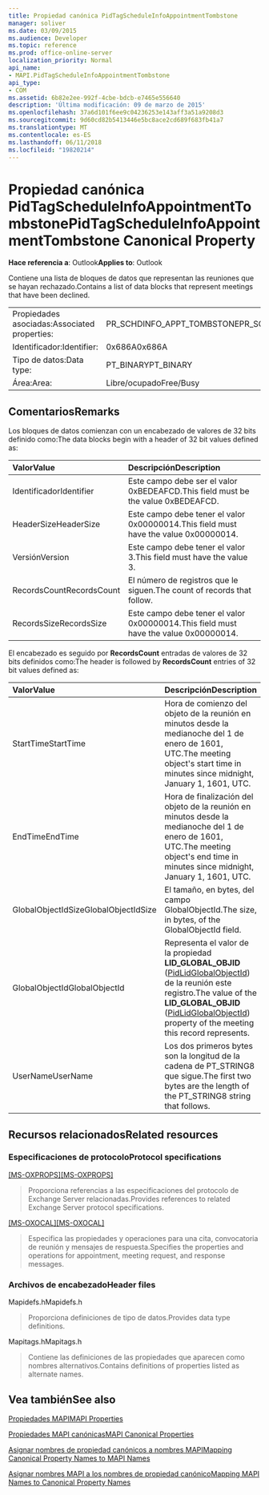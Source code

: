 ```yaml
---
title: Propiedad canónica PidTagScheduleInfoAppointmentTombstone
manager: soliver
ms.date: 03/09/2015
ms.audience: Developer
ms.topic: reference
ms.prod: office-online-server
localization_priority: Normal
api_name:
- MAPI.PidTagScheduleInfoAppointmentTombstone
api_type:
- COM
ms.assetid: 6b82e2ee-992f-4cbe-bdcb-e7465e556640
description: 'Última modificación: 09 de marzo de 2015'
ms.openlocfilehash: 37a6d101f6ee9c04236253e143aff3a51a9208d3
ms.sourcegitcommit: 9d60cd82b5413446e5bc8ace2cd689f683fb41a7
ms.translationtype: MT
ms.contentlocale: es-ES
ms.lasthandoff: 06/11/2018
ms.locfileid: "19820214"
---
```

# <a name="pidtagscheduleinfoappointmenttombstone-canonical-property"></a><span data-ttu-id="73c13-103">Propiedad canónica PidTagScheduleInfoAppointmentTombstone</span><span class="sxs-lookup"><span data-stu-id="73c13-103">PidTagScheduleInfoAppointmentTombstone Canonical Property</span></span>

  
  
<span data-ttu-id="73c13-104">**Hace referencia a**: Outlook</span><span class="sxs-lookup"><span data-stu-id="73c13-104">**Applies to**: Outlook</span></span> 
  
<span data-ttu-id="73c13-105">Contiene una lista de bloques de datos que representan las reuniones que se hayan rechazado.</span><span class="sxs-lookup"><span data-stu-id="73c13-105">Contains a list of data blocks that represent meetings that have been declined.</span></span>
  
|||
|:-----|:-----|
|<span data-ttu-id="73c13-106">Propiedades asociadas:</span><span class="sxs-lookup"><span data-stu-id="73c13-106">Associated properties:</span></span>  <br/> |<span data-ttu-id="73c13-107">PR_SCHDINFO_APPT_TOMBSTONE</span><span class="sxs-lookup"><span data-stu-id="73c13-107">PR_SCHDINFO_APPT_TOMBSTONE</span></span>  <br/> |
|<span data-ttu-id="73c13-108">Identificador:</span><span class="sxs-lookup"><span data-stu-id="73c13-108">Identifier:</span></span>  <br/> |<span data-ttu-id="73c13-109">0x686A</span><span class="sxs-lookup"><span data-stu-id="73c13-109">0x686A</span></span>  <br/> |
|<span data-ttu-id="73c13-110">Tipo de datos:</span><span class="sxs-lookup"><span data-stu-id="73c13-110">Data type:</span></span>  <br/> |<span data-ttu-id="73c13-111">PT_BINARY</span><span class="sxs-lookup"><span data-stu-id="73c13-111">PT_BINARY</span></span>  <br/> |
|<span data-ttu-id="73c13-112">Área:</span><span class="sxs-lookup"><span data-stu-id="73c13-112">Area:</span></span>  <br/> |<span data-ttu-id="73c13-113">Libre/ocupado</span><span class="sxs-lookup"><span data-stu-id="73c13-113">Free/Busy</span></span>  <br/> |
   
## <a name="remarks"></a><span data-ttu-id="73c13-114">Comentarios</span><span class="sxs-lookup"><span data-stu-id="73c13-114">Remarks</span></span>

<span data-ttu-id="73c13-115">Los bloques de datos comienzan con un encabezado de valores de 32 bits definido como:</span><span class="sxs-lookup"><span data-stu-id="73c13-115">The data blocks begin with a header of 32 bit values defined as:</span></span>
  
|<span data-ttu-id="73c13-116">**Valor**</span><span class="sxs-lookup"><span data-stu-id="73c13-116">**Value**</span></span>|<span data-ttu-id="73c13-117">**Descripción**</span><span class="sxs-lookup"><span data-stu-id="73c13-117">**Description**</span></span>|
|:-----|:-----|
|<span data-ttu-id="73c13-118">Identificador</span><span class="sxs-lookup"><span data-stu-id="73c13-118">Identifier</span></span>  <br/> |<span data-ttu-id="73c13-119">Este campo debe ser el valor 0xBEDEAFCD.</span><span class="sxs-lookup"><span data-stu-id="73c13-119">This field must be the value 0xBEDEAFCD.</span></span>  <br/> |
|<span data-ttu-id="73c13-120">HeaderSize</span><span class="sxs-lookup"><span data-stu-id="73c13-120">HeaderSize</span></span>  <br/> |<span data-ttu-id="73c13-121">Este campo debe tener el valor 0x00000014.</span><span class="sxs-lookup"><span data-stu-id="73c13-121">This field must have the value 0x00000014.</span></span>  <br/> |
|<span data-ttu-id="73c13-122">Versión</span><span class="sxs-lookup"><span data-stu-id="73c13-122">Version</span></span>  <br/> |<span data-ttu-id="73c13-123">Este campo debe tener el valor 3.</span><span class="sxs-lookup"><span data-stu-id="73c13-123">This field must have the value 3.</span></span>  <br/> |
|<span data-ttu-id="73c13-124">RecordsCount</span><span class="sxs-lookup"><span data-stu-id="73c13-124">RecordsCount</span></span>  <br/> |<span data-ttu-id="73c13-125">El número de registros que le siguen.</span><span class="sxs-lookup"><span data-stu-id="73c13-125">The count of records that follow.</span></span>  <br/> |
|<span data-ttu-id="73c13-126">RecordsSize</span><span class="sxs-lookup"><span data-stu-id="73c13-126">RecordsSize</span></span>  <br/> |<span data-ttu-id="73c13-127">Este campo debe tener el valor 0x00000014.</span><span class="sxs-lookup"><span data-stu-id="73c13-127">This field must have the value 0x00000014.</span></span>  <br/> |
   
<span data-ttu-id="73c13-128">El encabezado es seguido por **RecordsCount** entradas de valores de 32 bits definidos como:</span><span class="sxs-lookup"><span data-stu-id="73c13-128">The header is followed by **RecordsCount** entries of 32 bit values defined as:</span></span> 
  
|<span data-ttu-id="73c13-129">**Valor**</span><span class="sxs-lookup"><span data-stu-id="73c13-129">**Value**</span></span>|<span data-ttu-id="73c13-130">**Descripción**</span><span class="sxs-lookup"><span data-stu-id="73c13-130">**Description**</span></span>|
|:-----|:-----|
|<span data-ttu-id="73c13-131">StartTime</span><span class="sxs-lookup"><span data-stu-id="73c13-131">StartTime</span></span>  <br/> |<span data-ttu-id="73c13-132">Hora de comienzo del objeto de la reunión en minutos desde la medianoche del 1 de enero de 1601, UTC.</span><span class="sxs-lookup"><span data-stu-id="73c13-132">The meeting object's start time in minutes since midnight, January 1, 1601, UTC.</span></span>  <br/> |
|<span data-ttu-id="73c13-133">EndTime</span><span class="sxs-lookup"><span data-stu-id="73c13-133">EndTime</span></span>  <br/> |<span data-ttu-id="73c13-134">Hora de finalización del objeto de la reunión en minutos desde la medianoche del 1 de enero de 1601, UTC.</span><span class="sxs-lookup"><span data-stu-id="73c13-134">The meeting object's end time in minutes since midnight, January 1, 1601, UTC.</span></span>  <br/> |
|<span data-ttu-id="73c13-135">GlobalObjectIdSize</span><span class="sxs-lookup"><span data-stu-id="73c13-135">GlobalObjectIdSize</span></span>  <br/> |<span data-ttu-id="73c13-136">El tamaño, en bytes, del campo GlobalObjectId.</span><span class="sxs-lookup"><span data-stu-id="73c13-136">The size, in bytes, of the GlobalObjectId field.</span></span>  <br/> |
|<span data-ttu-id="73c13-137">GlobalObjectId</span><span class="sxs-lookup"><span data-stu-id="73c13-137">GlobalObjectId</span></span>  <br/> |<span data-ttu-id="73c13-138">Representa el valor de la propiedad **LID_GLOBAL_OBJID** ([PidLidGlobalObjectId](pidlidglobalobjectid-canonical-property.md)) de la reunión este registro.</span><span class="sxs-lookup"><span data-stu-id="73c13-138">The value of the **LID_GLOBAL_OBJID** ([PidLidGlobalObjectId](pidlidglobalobjectid-canonical-property.md)) property of the meeting this record represents.</span></span>  <br/> |
|<span data-ttu-id="73c13-139">UserName</span><span class="sxs-lookup"><span data-stu-id="73c13-139">UserName</span></span>  <br/> |<span data-ttu-id="73c13-140">Los dos primeros bytes son la longitud de la cadena de PT_STRING8 que sigue.</span><span class="sxs-lookup"><span data-stu-id="73c13-140">The first two bytes are the length of the PT_STRING8 string that follows.</span></span>  <br/> |
   
## <a name="related-resources"></a><span data-ttu-id="73c13-141">Recursos relacionados</span><span class="sxs-lookup"><span data-stu-id="73c13-141">Related resources</span></span>

### <a name="protocol-specifications"></a><span data-ttu-id="73c13-142">Especificaciones de protocolo</span><span class="sxs-lookup"><span data-stu-id="73c13-142">Protocol specifications</span></span>

<span data-ttu-id="73c13-143">[[MS-OXPROPS]](http://msdn.microsoft.com/library/f6ab1613-aefe-447d-a49c-18217230b148%28Office.15%29.aspx)</span><span class="sxs-lookup"><span data-stu-id="73c13-143">[[MS-OXPROPS]](http://msdn.microsoft.com/library/f6ab1613-aefe-447d-a49c-18217230b148%28Office.15%29.aspx)</span></span>
  
> <span data-ttu-id="73c13-144">Proporciona referencias a las especificaciones del protocolo de Exchange Server relacionadas.</span><span class="sxs-lookup"><span data-stu-id="73c13-144">Provides references to related Exchange Server protocol specifications.</span></span>
    
<span data-ttu-id="73c13-145">[[MS-OXOCAL]](http://msdn.microsoft.com/library/09861fde-c8e4-4028-9346-e7c214cfdba1%28Office.15%29.aspx)</span><span class="sxs-lookup"><span data-stu-id="73c13-145">[[MS-OXOCAL]](http://msdn.microsoft.com/library/09861fde-c8e4-4028-9346-e7c214cfdba1%28Office.15%29.aspx)</span></span>
  
> <span data-ttu-id="73c13-146">Especifica las propiedades y operaciones para una cita, convocatoria de reunión y mensajes de respuesta.</span><span class="sxs-lookup"><span data-stu-id="73c13-146">Specifies the properties and operations for appointment, meeting request, and response messages.</span></span>
    
### <a name="header-files"></a><span data-ttu-id="73c13-147">Archivos de encabezado</span><span class="sxs-lookup"><span data-stu-id="73c13-147">Header files</span></span>

<span data-ttu-id="73c13-148">Mapidefs.h</span><span class="sxs-lookup"><span data-stu-id="73c13-148">Mapidefs.h</span></span>
  
> <span data-ttu-id="73c13-149">Proporciona definiciones de tipo de datos.</span><span class="sxs-lookup"><span data-stu-id="73c13-149">Provides data type definitions.</span></span>
    
<span data-ttu-id="73c13-150">Mapitags.h</span><span class="sxs-lookup"><span data-stu-id="73c13-150">Mapitags.h</span></span>
  
> <span data-ttu-id="73c13-151">Contiene las definiciones de las propiedades que aparecen como nombres alternativos.</span><span class="sxs-lookup"><span data-stu-id="73c13-151">Contains definitions of properties listed as alternate names.</span></span>
    
## <a name="see-also"></a><span data-ttu-id="73c13-152">Vea también</span><span class="sxs-lookup"><span data-stu-id="73c13-152">See also</span></span>



[<span data-ttu-id="73c13-153">Propiedades MAPI</span><span class="sxs-lookup"><span data-stu-id="73c13-153">MAPI Properties</span></span>](mapi-properties.md)
  
[<span data-ttu-id="73c13-154">Propiedades MAPI canónicas</span><span class="sxs-lookup"><span data-stu-id="73c13-154">MAPI Canonical Properties</span></span>](mapi-canonical-properties.md)
  
[<span data-ttu-id="73c13-155">Asignar nombres de propiedad canónicos a nombres MAPI</span><span class="sxs-lookup"><span data-stu-id="73c13-155">Mapping Canonical Property Names to MAPI Names</span></span>](mapping-canonical-property-names-to-mapi-names.md)
  
[<span data-ttu-id="73c13-156">Asignar nombres MAPI a los nombres de propiedad canónico</span><span class="sxs-lookup"><span data-stu-id="73c13-156">Mapping MAPI Names to Canonical Property Names</span></span>](mapping-mapi-names-to-canonical-property-names.md)

